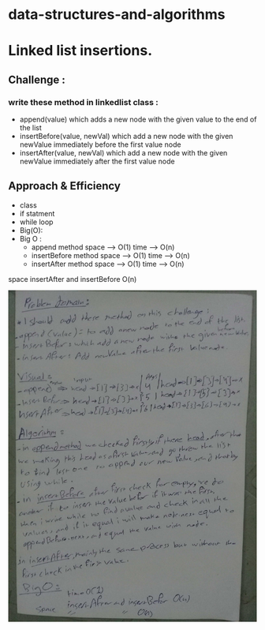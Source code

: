# data-structures-and-algorithms

# Linked list insertions.


## Challenge :

### write these method in linkedlist class :
* append(value) which adds a new node with the given value to the end of the list
* insertBefore(value, newVal) which add a new node with the given newValue immediately before the first value node
* insertAfter(value, newVal) which add a new node with the given newValue immediately after the first value node


## Approach & Efficiency

* class
* if statment 
* while loop
* Big(O): 
* Big O :
    * append method
       space --> O(1)
       time --> O(n)
    * insertBefore method
       space --> O(1)
       time --> O(n)
    * insertAfter method
       space --> O(1)
        time --> O(n)

 space insertAfter and insertBefore O(n)

 ![image](../assets/whitebored-linkedlist-insertion.jpg)
